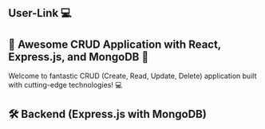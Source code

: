 ## User-Link 💻
## 🌟 Awesome CRUD Application with React, Express.js, and MongoDB 🚀

Welcome to  fantastic CRUD (Create, Read, Update, Delete) application built with cutting-edge technologies! 💻

## 🛠️ Backend (Express.js with MongoDB)

